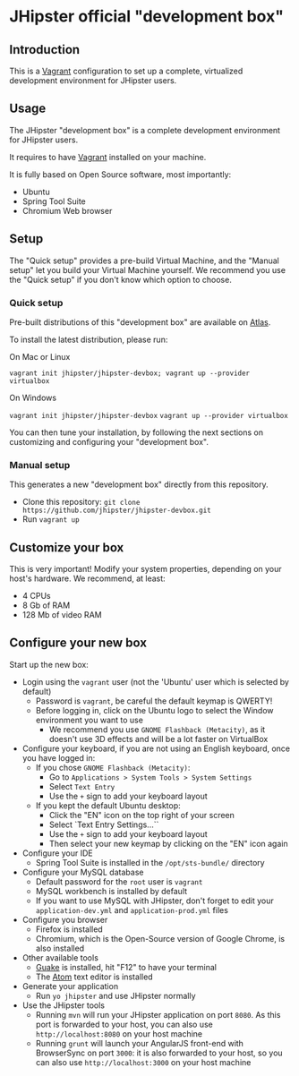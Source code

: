 # JHipster official "development box"

## Introduction

This is a [Vagrant](https://www.vagrantup.com/) configuration to set up a complete, virtualized development environment for JHipster users.

## Usage

The JHipster "development box" is a complete development environment for JHipster users.

It requires to have [Vagrant](https://www.vagrantup.com/) installed on your machine.

It is fully based on Open Source software, most importantly:

- Ubuntu
- Spring Tool Suite
- Chromium Web browser

## Setup

The "Quick setup" provides a pre-build Virtual Machine, and the "Manual setup" let you build your Virtual Machine yourself. We recommend you use the "Quick setup" if you don't know which option to choose.

### Quick setup

Pre-built distributions of this "development box" are available on [Atlas](https://atlas.hashicorp.com/jhipster).

To install the latest distribution, please run:

On Mac or Linux

`vagrant init jhipster/jhipster-devbox; vagrant up --provider virtualbox`

On Windows

`vagrant init jhipster/jhipster-devbox`
`vagrant up --provider virtualbox`

You can then tune your installation, by following the next sections on customizing and configuring your "development box".

### Manual setup

This generates a new "development box" directly from this repository.

- Clone this repository: `git clone https://github.com/jhipster/jhipster-devbox.git`
- Run `vagrant up`

## Customize your box

This is very important! Modify your system properties, depending on your host's hardware. We recommend, at least:

- 4 CPUs
- 8 Gb of RAM
- 128 Mb of video RAM

## Configure your new box

Start up the new box:

- Login using the `vagrant` user (not the 'Ubuntu' user which is selected by default)
  - Password is `vagrant`, be careful the default keymap is QWERTY!
  - Before logging in, click on the Ubuntu logo to select the Window environment you want to use
    - We recommend you use `GNOME Flashback (Metacity)`, as it doesn't use 3D effects and will be a lot faster on VirtualBox
- Configure your keyboard, if you are not using an English keyboard, once you have logged in:
    - If you chose `GNOME Flashback (Metacity)`:
      - Go to `Applications > System Tools > System Settings`
      - Select `Text Entry`
      - Use the `+` sign to add your keyboard layout
    - If you kept the default Ubuntu desktop:
      - Click the "EN" icon on the top right of your screen
      - Select `Text Entry Settings...``
      - Use the `+` sign to add your keyboard layout
      - Then select your new keymap by clicking on the "EN" icon again
- Configure your IDE
  - Spring Tool Suite is installed in the `/opt/sts-bundle/` directory
- Configure your MySQL database
  - Default password for the `root` user is `vagrant`
  - MySQL workbench is installed by default
  - If you want to use MySQL with JHipster, don't forget to edit your `application-dev.yml` and `application-prod.yml` files
- Configure you browser
  - Firefox is installed
  - Chromium, which is the Open-Source version of Google Chrome, is also installed
- Other available tools
  - [Guake](http://guake-project.org/) is installed, hit "F12" to have your terminal
  - The [Atom](https://atom.io/) text editor is installed
- Generate your application
  - Run `yo jhipster` and use JHipster normally
- Use the JHipster tools
  - Running `mvn` will run your JHipster application on port `8080`. As this port is forwarded to your host, you can also use `http://localhost:8080` on your host machine
  - Running `grunt` will launch your AngularJS front-end with BrowserSync on port `3000`: it is also forwarded to your host, so you can also use `http://localhost:3000` on your host machine
